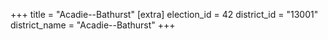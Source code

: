 +++
title = "Acadie--Bathurst"
[extra]
election_id = 42
district_id = "13001"
district_name = "Acadie--Bathurst"
+++
